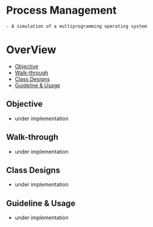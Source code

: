 # Process Management
````
- A simulation of a multiprogramming operating system
````
# OverView
- [Objective](#objective)
- [Walk-through](#walk-through)
- [Class Designs](#class-designs)
- [Guideline & Usage](#guideline--usage)


## Objective
- under implementation 
## Walk-through
- under implementation
## Class Designs
- under implementation
## Guideline & Usage
- under implementation